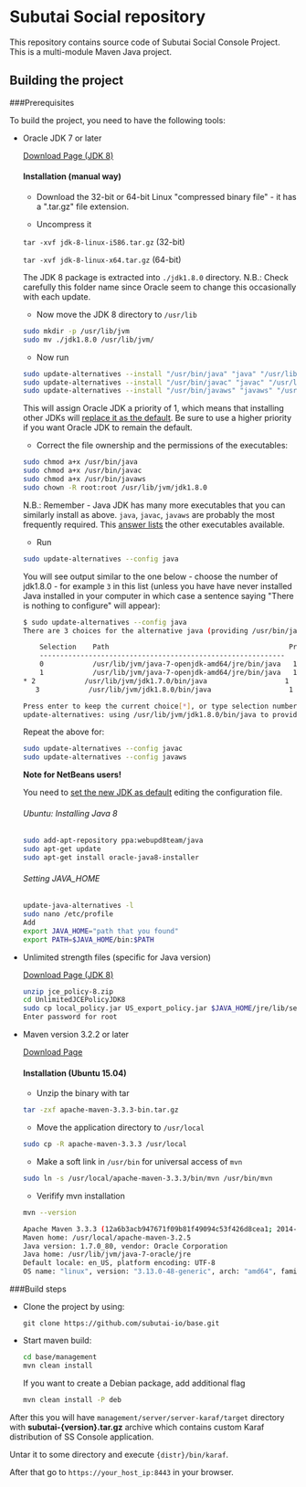 # Subutai Social repository

This repository contains source code of Subutai Social Console Project.
This is a multi-module Maven Java project.

## Building the project

###Prerequisites

To build the project, you need to have the following tools:

- Oracle JDK 7 or later

  [Download Page (JDK 8)](http://www.oracle.com/technetwork/java/javase/downloads/jdk8-downloads-2133151.html)
  
  #### Installation (manual way)
   - Download the 32-bit or 64-bit Linux "compressed binary file" - it has a ".tar.gz" file extension.

   - Uncompress it

    `tar -xvf jdk-8-linux-i586.tar.gz`   (32-bit)

    `tar -xvf jdk-8-linux-x64.tar.gz`   (64-bit)

   The JDK 8 package is extracted into `./jdk1.8.0` directory. N.B.: Check carefully this folder name since Oracle seem to    change this occasionally with each update.

   - Now move the JDK 8 directory to `/usr/lib`

    ```bash
    sudo mkdir -p /usr/lib/jvm
    sudo mv ./jdk1.8.0 /usr/lib/jvm/
    ```

   - Now run

    ```bash
    sudo update-alternatives --install "/usr/bin/java" "java" "/usr/lib/jvm/jdk1.8.0/bin/java" 1
    sudo update-alternatives --install "/usr/bin/javac" "javac" "/usr/lib/jvm/jdk1.8.0/bin/javac" 1
    sudo update-alternatives --install "/usr/bin/javaws" "javaws" "/usr/lib/jvm/jdk1.8.0/bin/javaws" 1
    ```

   This will assign Oracle JDK a priority of 1, which means that installing other JDKs will [replace it as the default](http://askubuntu.com/q/344059/23678). Be sure to use a higher priority if you want Oracle JDK to remain the default.

   - Correct the file ownership and the permissions of the executables:

   ```bash
   sudo chmod a+x /usr/bin/java
   sudo chmod a+x /usr/bin/javac
   sudo chmod a+x /usr/bin/javaws
   sudo chown -R root:root /usr/lib/jvm/jdk1.8.0
   ```

   N.B.: Remember - Java JDK has many more executables that you can similarly install as above. `java`, `javac`, `javaws` are probably the most frequently required. This [answer lists](http://askubuntu.com/a/68227/14356) the other executables available.

   - Run

   ```bash
   sudo update-alternatives --config java
   ```

   You will see output similar to the one below - choose the number of jdk1.8.0 - for example `3` in this list (unless you have have never installed Java installed in your computer in which case a sentence saying "There is nothing to configure" will appear):
   
   ```bash
   $ sudo update-alternatives --config java
   There are 3 choices for the alternative java (providing /usr/bin/java).

       Selection    Path                                            Priority   Status
       ------------------------------------------------------------
       0            /usr/lib/jvm/java-7-openjdk-amd64/jre/bin/java   1071      auto mode
       1            /usr/lib/jvm/java-7-openjdk-amd64/jre/bin/java   1071      manual mode
   * 2            /usr/lib/jvm/jdk1.7.0/bin/java                   1         manual mode
      3            /usr/lib/jvm/jdk1.8.0/bin/java                   1         manual mode

   Press enter to keep the current choice[*], or type selection number: 3
   update-alternatives: using /usr/lib/jvm/jdk1.8.0/bin/java to provide /usr/bin/java (java) in manual mode
   ```
   
   Repeat the above for:
   
   ```bash
   sudo update-alternatives --config javac
   sudo update-alternatives --config javaws
   ```
   __Note for NetBeans users!__

   You need to [set the new JDK as default](http://stackoverflow.com/questions/2809366/changing-java-platform-on-which-netbeans-runs/2809447#2809447) editing the configuration file.

  ###### Ubuntu: Installing Java 8
  ```bash
  sudo add-apt-repository ppa:webupd8team/java
  sudo apt-get update
  sudo apt-get install oracle-java8-installer
  ```

  ###### Setting JAVA_HOME
  ```bash
  update-java-alternatives -l
  sudo nano /etc/profile
  Add
  export JAVA_HOME="path that you found"
  export PATH=$JAVA_HOME/bin:$PATH
  ```
- Unlimited strength files (specific for Java version)

  [Download Page (JDK 8)](http://www.oracle.com/technetwork/java/javase/downloads/jce8-download-2133166.html)
  
  ```bash
  unzip jce_policy-8.zip
  cd UnlimitedJCEPolicyJDK8
  sudo cp local_policy.jar US_export_policy.jar $JAVA_HOME/jre/lib/security
  Enter password for root
  ```
  
- Maven version 3.2.2 or later

  [Download Page](https://maven.apache.org/download.cgi)
  
  #### Installation (Ubuntu 15.04)
  
  - Unzip the binary with tar
  
  ```bash
  tar -zxf apache-maven-3.3.3-bin.tar.gz
  ```
  
  - Move the application directory to `/usr/local`
  
  ```bash
  sudo cp -R apache-maven-3.3.3 /usr/local
  ```

  - Make a soft link in `/usr/bin` for universal access of `mvn`
  
  ```bash
  sudo ln -s /usr/local/apache-maven-3.3.3/bin/mvn /usr/bin/mvn
  ```
  
  - Verifify mvn installation
  
  ```bash
  mvn --version
  
  Apache Maven 3.3.3 (12a6b3acb947671f09b81f49094c53f426d8cea1; 2014-12-14T17:29:23+00:00)
  Maven home: /usr/local/apache-maven-3.2.5
  Java version: 1.7.0_80, vendor: Oracle Corporation
  Java home: /usr/lib/jvm/java-7-oracle/jre
  Default locale: en_US, platform encoding: UTF-8
  OS name: "linux", version: "3.13.0-48-generic", arch: "amd64", family: "unix"
  ```

###Build steps

- Clone the project by using:

    `git clone https://github.com/subutai-io/base.git`

- Start maven build:

    ```bash
    cd base/management
    mvn clean install
    ```
  If you want to create a Debian package, add additional flag
  
    ```bash
  mvn clean install -P deb
    ```

After this you will have `management/server/server-karaf/target` directory with **subutai-{version}.tar.gz** archive
which contains custom Karaf distribution of SS Console application.

Untar it to some directory and execute `{distr}/bin/karaf`.

After that go to `https://your_host_ip:8443` in your browser.
